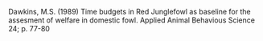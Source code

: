 Dawkins, M.S. (1989) Time budgets in Red Junglefowl as baseline for the assesment of welfare in domestic fowl. Applied Animal Behavious Science 24; p. 77-80